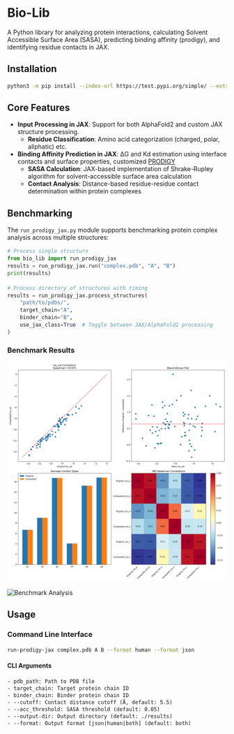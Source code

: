 # Bio-Lib

A Python library for analyzing protein interactions, calculating Solvent Accessible Surface Area (SASA), predicting binding affinity (prodigy), and identifying residue contacts in JAX. 

## Installation

```bash
python3 -m pip install --index-url https://test.pypi.org/simple/ --extra-index-url https://pypi.org/simple/ bio_lib==0.7.2
```

## Core Features
- **Input Processing in JAX**: Support for both AlphaFold2 and custom JAX structure processing.
  - **Residue Classification**: Amino acid categorization (charged, polar, aliphatic) etc.
- **Binding Affinity Prediction in JAX**: ΔG and Kd estimation using interface contacts and surface properties, customized [PRODIGY](https://github.com/haddocking/prodigy)
  - **SASA Calculation**: JAX-based implementation of Shrake-Rupley algorithm for solvent-accessible surface area calculation
  - **Contact Analysis**: Distance-based residue-residue contact determination within protein complexes

## Benchmarking

The `run_prodigy_jax.py` module supports benchmarking protein complex analysis across multiple structures:

```python
# Process single structure
from bio_lib import run_prodigy_jax
results = run_prodigy_jax.run("complex.pdb", "A", "B")
print(results)

# Process directory of structures with timing
results = run_prodigy_jax.process_structures(
    "path/to/pdbs/",
    target_chain="A",
    binder_chain="B",
    use_jax_class=True  # Toggle between JAX/AlphaFold2 processing
)
```

### Benchmark Results

![Benchmark Analysis](benchmark_af/analysis_plots2.png)

![Benchmark Analysis](benchmark_jax/analysis_plots.png)

## Usage

### Command Line Interface

```bash
run-prodigy-jax complex.pdb A B --format human --format json
```

#### CLI Arguments
```
- pdb_path: Path to PDB file
- target_chain: Target protein chain ID
- binder_chain: Binder protein chain ID
- --cutoff: Contact distance cutoff (Å, default: 5.5)
- --acc_threshold: SASA threshold (default: 0.05)
- --output-dir: Output directory (default: ./results)
- --format: Output format [json|human|both] (default: both)